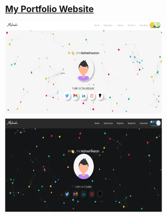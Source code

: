 <h1> <a href="https://MaheshwaranCV.github.io/Portfolio">My Portfolio Website </a> </h1>

<img
              src="assets/images/snapshot_1.png"
              alt=""
              height="300"
              width="550"
            />
          
<img
              src="assets/images/snapshot_2.png"
              alt=""
              height="300"
              width="550"
            />
